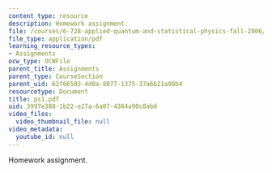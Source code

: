 ```yaml
---
content_type: resource
description: Homework assignment.
file: /courses/6-728-applied-quantum-and-statistical-physics-fall-2006/3997e3881b22e27a6a074364a90c8abd_ps1.pdf
file_type: application/pdf
learning_resource_types:
- Assignments
ocw_type: OCWFile
parent_title: Assignments
parent_type: CourseSection
parent_uid: 62f66503-4d0a-8077-1375-37a6b21a98b4
resourcetype: Document
title: ps1.pdf
uid: 3997e388-1b22-e27a-6a07-4364a90c8abd
video_files:
  video_thumbnail_file: null
video_metadata:
  youtube_id: null
---
```

Homework assignment.

